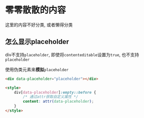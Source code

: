 # 零零散散的内容

这里的内容不好分类, 或者懒得分类

## 怎么显示placeholder

div不支持`placeholder`, 即使将`contenteditable`设置为`true`, 也不支持`placeholder`

使用伪类元素来**模拟**`placeholder`

```html
<div data-placeholder="placeholder"></div>

<style>
	div[data-placeholder]:empty::before {
		/* 通过attr获取自定义属性 */
		content: attr(data-placeholder);
	}
</style>
```
